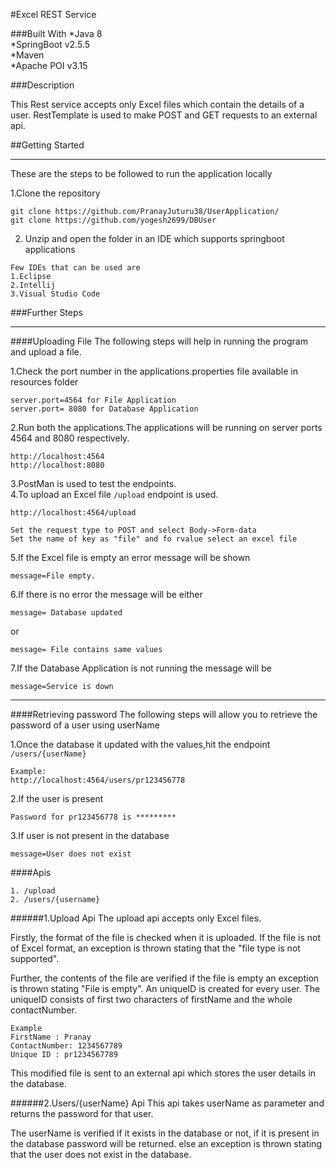 #Excel REST Service 


###Built With
*Java 8     
*SpringBoot v2.5.5        
*Maven      
*Apache POI  v3.15


###Description

This Rest service accepts only Excel files which contain the details of a user.
RestTemplate is used to make POST and GET requests to an external api.

##Getting Started
***
These are the steps to be followed to run the application locally

1.Clone the repository
````
git clone https://github.com/PranayJuturu38/UserApplication/
git clone https://github.com/yogesh2699/DBUser
````
2. Unzip and open the folder in an IDE which supports springboot applications
````
Few IDEs that can be used are 
1.Eclipse 
2.Intellij
3.Visual Studio Code
````

###Further Steps
***
####Uploading File
The following steps will help in running the program and upload a file.

1.Check the port number in the applications.properties file available in resources folder
````
server.port=4564 for File Application
server.port= 8080 for Database Application
````
2.Run both the applications.The applications will be running on server ports 4564 and 8080 respectively.

````
http://localhost:4564
http://localhost:8080
````
3.PostMan is used to test the endpoints.    
4.To upload an Excel file `/upload` endpoint is used.
````
http://localhost:4564/upload

Set the request type to POST and select Body->Form-data
Set the name of key as "file" and fo rvalue select an excel file

````
5.If the Excel file is empty an error message will be shown
````
message=File empty.
````
6.If there is no error the message will be either
````
message= Database updated
````
or
````
message= File contains same values
````
7.If the Database Application is not running the message will be
````
message=Service is down
````
***
####Retrieving password
The following steps will allow you to retrieve the password of a user using userName

1.Once the database it updated with the values,hit the endpoint `/users/{userName}`
````
Example:
http://localhost:4564/users/pr123456778
````
2.If the user is present 
````
Password for pr123456778 is *********
````
3.If user is not present in the database
````
message=User does not exist
````

####Apis 
````
1. /upload
2. /users/{username}
````

######1.Upload Api
The upload api accepts only Excel files.

Firstly, the format of the file is checked when it is uploaded. If the file is not of Excel format, an exception is thrown stating that the "file type is not supported".

Further, the contents of the file are verified if the file is empty an exception is thrown stating "File is empty".
An uniqueID is created for every user. The uniqueID consists of first two characters of firstName and the whole contactNumber.
````
Example 
FirstName : Pranay
ContactNumber: 1234567789
Unique ID : pr1234567789 

````
This modified file is sent to an external api which stores the user details in the database.

######2.Users/{userName} Api
This api takes userName as parameter and returns the password for that user.

The userName is verified if it exists in the database or not, if it is present in the database password will be returned.
else an exception is thrown stating that the user does not exist in the database.
